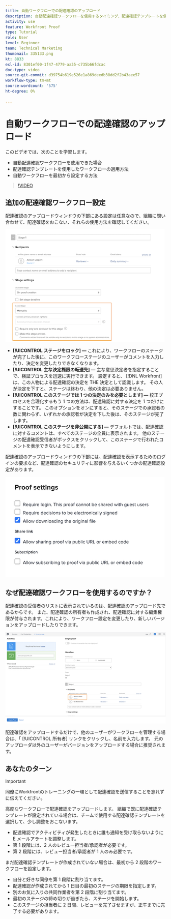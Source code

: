 ```yaml
---
title: 自動ワークフローでの配達確認のアップロード
description: 自動配達確認ワークフローを使用するタイミング、配達確認テンプレートを使用してワークフローを適用する方法、自動ワークフローをゼロから設定する方法について説明します。
activity: use
feature: Workfront Proof
type: Tutorial
role: User
level: Beginner
team: Technical Marketing
thumbnail: 335133.png
kt: 8833
exl-id: 8301ef00-1f47-4779-aa35-c735b66fdcac
doc-type: video
source-git-commit: d39754b619e526e1a869deedb38dd2f2b43aee57
workflow-type: tm+mt
source-wordcount: '575'
ht-degree: 0%

---
```


# 自動ワークフローでの配達確認のアップロード

このビデオでは、次のことを学習します。

* 自動配達確認ワークフローを使用できた場合
* 配達確認テンプレートを使用したワークフローの適用方法
* 自動ワークフローを最初から設定する方法

>[!VIDEO](https://video.tv.adobe.com/v/335133/?quality=12)



## 追加の配達確認ワークフロー設定

配達確認のアップロードウィンドウの下部にある設定は任意なので、組織に問い合わせて、配達確認をおこない、それらの使用方法を確認してください。

![画像 [!UICONTROL 新しい配達確認 ]ウィンドウ [!UICONTROL ステージ設定] ハイライト表示されました。](assets/additional-proof-workflow-settings.png)

* **[!UICONTROL ステージをロック] —** これにより、ワークフローのステージが完了した後に、このワークフローステージのユーザーがコメントを入力したり、決定を変更したりできなくなります。
* **[!UICONTROL 主な決定権限の転送先] —** 主な意思決定者を指定することで、検証プロセスを迅速に実行できます。 設定すると、 [!DNL Workfront] は、この人物による配達確認の決定を THE 決定として認識します。 その人が決定を下すと、ステージは終わり、他の決定は必要ありません。
* **[!UICONTROL このステージでは 1 つの決定のみを必要とします] —** 校正プロセスを合理化するもう 1 つの方法は、配達確認に対する決定を 1 つだけにすることです。 このオプションをオンにすると、そのステージでの承認者の数に関わらず、いずれかの承認者が決定を下した後は、そのステージが完了します。
* **[!UICONTROL このステージを非公開にする] —** デフォルトでは、配達確認に対するコメントは、すべてのステージの全員に表示されます。 他のステージの配達確認受信者がボックスをクリックして、このステージで行われたコメントを表示できないようにします。

配達確認のアップロードウィンドウの下部には、配達確認を表示するためのログインの要求など、配達確認のセキュリティに影響を与えるいくつかの配達確認設定があります。

<!--
Learn more about these in the Proof settings section of the Configure a proof article.
-->

![画像 [!UICONTROL 配達確認の設定] 配達確認のアップロードウィンドウの「 」セクションに表示されます。](assets/additional-proof-workflow-settings-2.png)

<!--
### Learn more
* Automated workflow overview
* Automated workflow stages overview
-->

<!--
### Guides
* Plan an advanced workflow worksheet
-->

## なぜ配達確認ワークフローを使用するのですか？

配達確認の受信者のリストに表示されているのは、配達確認のアップロード先であるからです。 また、配達確認の所有者も作成され、配達確認に対する編集権限が付与されます。これにより、ワークフロー設定を変更したり、新しいバージョンをアップロードしたりできます。

![受信者のリストで、配達確認の所有者がハイライト表示された、配達確認のアップロードウィンドウの画像。](assets/proof-owner.png)

配達確認をアップロードするだけで、他のユーザーがワークフローを管理する場合は、「 [!UICONTROL 所有者] リンクをクリックし、名前を入力します。 元のアップローダ以外のユーザーがバージョンをアップロードする場合に推奨されます。

## あなたのターン

>[!IMPORTANT]
>
>同僚にWorkfrontのトレーニングの一環として配達確認を送信することを忘れずに伝えてください。


高度なワークフローで配達確認をアップロードします。 組織で既に配達確認テンプレートが設定されている場合は、チームで使用する配達確認テンプレートを選択して、少し調整をおこないます。

* 配達確認でアクティビティが発生したときに誰も通知を受け取らないように E メールアラートを調整します。
* 第 1 段階には、2 人のレビュー担当者/承認者が必要です。
* 第 2 段階には、レビュー担当者/承認者が 1 人のみ必要です。

まだ配達確認テンプレートが作成されていない場合は、最初から 2 段階のワークフローを設定します。

* 自分と好きな同僚を第 1 段階に割り当てます。
* 配達確認が作成されてから 1 日目の最初のステージの期限を指定します。
* 別のお気に入りの共同作業者を第 2 段階に割り当てます。
* 最初のステージの締め切りが過ぎたら、ステージを開始します。
* このステージの担当者に 2 日間、レビューを完了させますが、正午までに完了する必要があります。


